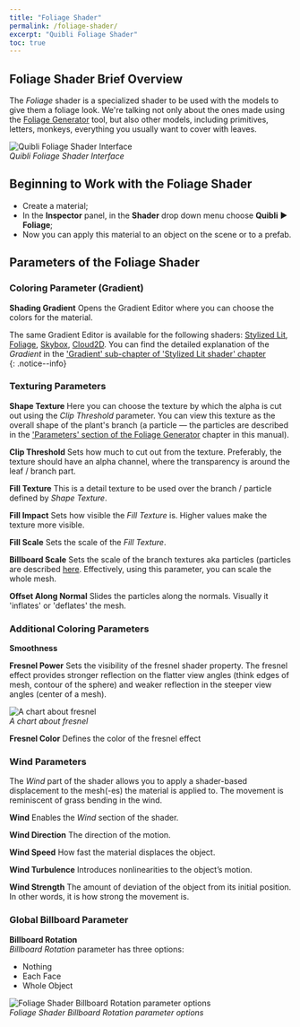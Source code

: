 ```yaml
---
title: "Foliage Shader"
permalink: /foliage-shader/
excerpt: "Quibli Foliage Shader"
toc: true
---
```



## Foliage Shader Brief Overview

The _Foliage_ shader is a specialized shader to be used with the models to give them a foliage look. We're talking not only about the ones made using the [Foliage Generator](../foliage-generator) tool, but also other models, including primitives, letters, monkeys, everything you usually want to cover with leaves.  

![Quibli Foliage Shader Interface](/quibli-doc/assets/images/manual_images/quibli_foliage_shader_interface.png)  
*Quibli Foliage Shader Interface*

## Beginning to Work with the Foliage Shader

  * Create a material;
  * In the **Inspector** panel, in the **Shader** drop down menu choose **Quibli** ▶︎ **Foliage**;  
  * Now you can apply this material to an object on the scene or to a prefab.

## Parameters of the Foliage Shader

### Coloring Parameter (Gradient)

**Shading Gradient** Opens the Gradient Editor where you can choose the colors for the material.  

The same Gradient Editor is available for the following shaders: [Stylized Lit](../stylized-lit-shader), [Foliage](../foliage-shader), [Skybox](../skybox-shader), [Cloud2D](../cloud2d-shader). You can find the detailed explanation of the _Gradient_ in the ['Gradient' sub-chapter of 'Stylized Lit shader' chapter](../stylized-lit-shader/#gradient)  
{: .notice--info}

### Texturing Parameters

**Shape Texture** Here you can choose the texture by which the alpha is cut out using the _Clip Threshold_ parameter. You can view this texture as the overall shape of the plant's branch (a particle — the particles are described in the ['Parameters' section of the Foliage Generator](../foliage-generator#parameters-of-the-foliage-generator) chapter in this manual).  

**Clip Threshold**  Sets how much to cut out from the texture. Preferably, the texture should have an alpha channel, where the transparency is around the leaf / branch part. 

**Fill Texture** This is a detail texture to be used over the branch / particle defined by _Shape Texture_.  

**Fill Impact** Sets how visible the _Fill Texture_ is. Higher values make the texture more visible.  

**Fill Scale** Sets the scale of the _Fill Texture_.   

**Billboard Scale** Sets the scale of the branch textures aka particles (particles are described [here](../foliage-generator#parameters-of-the-foliage-generator). Effectively, using this parameter, you can scale the whole mesh.  

**Offset Along Normal** Slides the particles along the normals. Visually it 'inflates' or 'deflates' the mesh.  

### Additional Coloring Parameters

**Smoothness**  

**Fresnel Power** Sets the visibility of the fresnel shader property. The fresnel effect provides stronger reflection on the flatter view angles (think edges of mesh, contour of the sphere) and weaker reflection in the steeper view angles (center of a mesh).  

![A chart about fresnel](/quibli-doc/assets/images/manual_images/fresnel_chart.png)  
*A chart about fresnel*

**Fresnel Color**  Defines the color of the fresnel effect  

### Wind Parameters

The _Wind_ part of the shader allows you to apply a shader-based displacement to the mesh(-es) the material is applied to. The movement is reminiscent of grass bending in the wind.  

**Wind** 
Enables the _Wind_ section of the shader.  

**Wind Direction** The direction of the motion.   

**Wind Speed** How fast the material displaces the object.  

**Wind Turbulence** Introduces nonlinearities to the object’s motion.  

**Wind Strength** The amount of deviation of the object from its initial position. In other words, it is how strong the movement is.  

### Global Billboard Parameter

**Billboard Rotation**  
_Billboard Rotation_ parameter has three options:  
  * Nothing
  * Each Face
  * Whole Object

![Foliage Shader Billboard Rotation parameter options](/quibli-doc/assets/images/manual_images/quibli_foliage_shader_billboard_rotation_options.png)  
*Foliage Shader Billboard Rotation parameter options*
